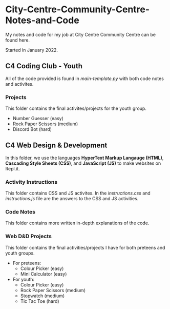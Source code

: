 # City-Centre-Community-Centre-Notes-and-Code

My notes and code for my job at City Centre Community Centre can be found here.

Started in January 2022.

## C4 Coding Club - Youth

All of the code provided is found in *main-template.py* with both code notes and activites.

### Projects

This folder contains the final activites/projects for the youth group.

- Number Guesser (easy)
- Rock Paper Scissors (medium)
- Discord Bot (hard)

## C4 Web Design & Development

In this folder, we use the languages **HyperText Markup Langauge (HTML)**, **Cascading Style Sheets (CSS)**, and **JavaScript (JS)** to make websites on Repl.it.

### Activity Instructions

This folder contains CSS and JS activites. In the *instructions.css* and *instructions.js* file are the answers to the CSS and JS activities.

### Code Notes

This folder contains more written in-depth explanations of the code.

### Web D&D Projects

This folder contains the final activities/projects I have for both preteens and youth groups.

- For preteens:
  - Colour Picker (easy)
  - Mini Calculator (easy)
- For youth:
  - Colour Picker (easy)
  - Rock Paper Scissors (medium)
  - Stopwatch (medium)
  - Tic Tac Toe (hard)
